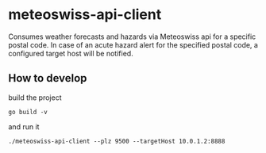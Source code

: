 # meteoswiss-api-client
Consumes weather forecasts and hazards via Meteoswiss api for a specific postal code.
In case of an acute hazard alert for the specified postal code, a configured target host will be notified.

## How to develop

build the project
```
go build -v
```
and run it
```
./meteoswiss-api-client --plz 9500 --targetHost 10.0.1.2:8888
```

